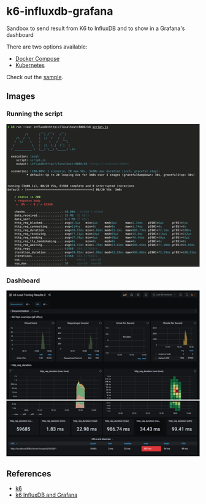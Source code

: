 # k6-influxdb-grafana

Sandbox to send result from K6 to InfluxDB and to show in a Grafana's dashboard

There are two options available:

* [Docker Compose](docker-compose)
* [Kubernetes](k8s)

Check out the [sample](sample).

## Images

### Running the script

![](img/script.png)

### Dashboard

![](img/dashboard_1.png)
![](img/dashboard_2.png)

## References

* [k6](https://k6.io/)
* [k6 InfluxDB and Grafana](https://k6.io/docs/results-visualization/influxdb-+-grafana)
